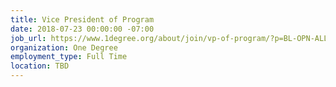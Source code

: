 ```yaml
---
title: Vice President of Program
date: 2018-07-23 00:00:00 -07:00
job_url: https://www.1degree.org/about/join/vp-of-program/?p=BL-OPN-ALL-NL61-2017-JUL-26-LAPress
organization: One Degree
employment_type: Full Time
location: TBD
---
```


